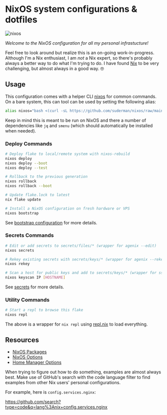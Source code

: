 # NixOS system configurations & dotfiles

![nixos](https://socialify.git.ci/suderman/nixos/image?description=1&language=1&name=1&owner=1&pattern=Circuit%20Board&theme=Auto)

*Welcome to the NixOS configuration for all my personal infrastucture!*  

Feel free to look around but realize this is an on-going work-in-progress.
Although I'm a Nix enthusiast, I am *not* a Nix expert, so there's probably
always a better way to do what I'm trying to do. I have found
[Nix](https://nixos.org/) to be very challenging, but almost always in a good
way. 🤓

## Usage 

This configuration comes with a helper CLI
[nixos](https://github.com/suderman/nixos/tree/main/overlays/bin/nixos-cli) for
common commands. On a bare system, this can tool can be used by setting the
following alias:

```bash
alias nixos="bash <(curl -sL https://github.com/suderman/nixos/raw/main/overlays/bin/nixos-cli/nixos)"
```

Keep in mind this is meant to be run on NixOS and there a number of
dependencies like `jq` and `smenu` (which should automatically be installed
when needed).

### Deploy Commands

```bash
# Deploy flake to local/remote system with nixos-rebuild
nixos deploy
nixos deploy --boot
nixos deploy --test

# Rollback to the previous generation 
nixos rollback
nixos rollback --boot

# Update flake.lock to latest
nix flake update

# Install a NixOS configuration on fresh hardware or VPS
nixos bootstrap
```

See [bootstrap configuration](https://github.com/suderman/nixos/tree/main/configurations/bootstrap) for more details.

### Secrets Commands

```bash
# Edit or add secrets to secrets/files/* (wrapper for agenix --edit)
nixos secrets

# Rekey existing secrets with secrets/keys/* (wrapper for agenix --rekey)
nixos rekey

# Scan a host for public keys and add to secrets/keys/* (wrapper for ssh-keyscan)
nixos keyscan IP [HOSTNAME]
```

See [secrets](https://github.com/suderman/nixos/tree/main/secrets) for more details.

### Utility Commands

```bash
# Start a repl to browse this flake
nixos repl
```

The above is a wrapper for `nix repl` using [repl.nix](https://github.com/suderman/nixos/blob/main/repl.nix) to load everything. 

## Resources

- [NixOS Packages](https://search.nixos.org/packages)
- [NixOS Options](https://search.nixos.org/options)
- [Home Manager Options](https://mipmip.github.io/home-manager-option-search)

When trying to figure out how to do something, examples are almost always best.
Make use of GitHub's search with the code language filter to find examples from
other Nix users' personal configurations. 

For example, here is `config.services.nginx`:

<https://github.com/search?type=code&q=lang%3Anix+config.services.nginx>


